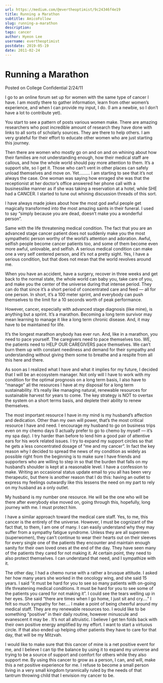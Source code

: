 ```yaml
---
url: https://medium.com/@evertheoptimist/9c24346f4e19
title: Running a Marathon
subtitle: AmicoFollow
slug: running-a-marathon
description: 
tags: cancer
author: Hyeon Lee
username: evertheoptimist
postdate: 2019-05-19
date: 2011-02-24
---
```


# Running a Marathon

Posted on College Confidential 2/24/11

I go to an online forum set up for women with the same type of cancer I have. I am mostly there to gather information, learn from other women’s experience, and when I can provide my input, I do. (I am a newbie, so I don’t have a lot to contribute yet).

You start to see a pattern of posts various women make. There are amazing researchers who post incredible amount of research they have done with links to all sorts of scholarly sources. They are there to help others. I am very grateful for their effort to educate other women who are just starting this journey.

Then there are women who mostly go on and on and on whining about how their families are not understanding enough, how their medical staff are callous, and how the whole world should pay more attention to them. It’s a support site, so I get it. Those who can’t vent in other places can safely unload themselves and move on. Yet……… I am starting to see that it’s not always the case. One woman was saying how enraged she was that the receptionist at her doctor’s office answered her phone call with a businesslike manner as if she was taking a reservation at a hotel, while SHE had a CANCER. I started to tune out whining discussion threads of this sort.

I have always made jokes about how the most god awful people get magically transformed into the most amazing saints in their funeral. I used to say “simply because you are dead, doesn’t make you a wonderful person”.

Same with the life threatening medical condition. The fact that you are an advanced stage cancer patient does not suddenly make you the most sympathetic person worthy of the world’s attention and adoration. Awful, selfish people become cancer patients too, and some of them become even more awful, unlovable, and selfish. A serious medical condition can make one a very self centered person, and it’s not a pretty sight. Yes, I have a serious condition, but that does not mean that the world revolves around me.

When you have an accident, have a surgery, recover in three weeks and get back to the normal state, the whole world can baby you, take care of you, and make you the center of the universe during that intense period. They can do that since it’s a short period of concentrated care and feed — all for one person. In short, it’s a 100 meter sprint, and everybody can push themselves to the limit for a 10 seconds worth of peak performance.

However, cancer, especially with advanced stage diagnosis (like mine), is anything but a sprint. It’s a marathon. Becoming a long term survivor may mean learning to manage it like a long term chronic disease. And, it may have to be maintained for life.

It’s the longest marathon anybody has ever run. And, like in a marathon, you need to pace yourself. The caregivers need to pace themselves too. WE, the patients need to HELP OUR CAREGIVERS pace themselves. We can’t burn them up with constant neediness and demand for their sympathy and understanding without giving them some to breathe and a respite from all this here and there.

As soon as I realized what I have and what it implies for my future, I decided that I will be an ecosystem manager. Not only will I have to work with my condition for the optimal prognosis on a long term basis, I also have to “manage” all the resources I have at my disposal for a long term sustainability. It’s really like managing natural, renewable resources for sustainable harvest for years to come. The key strategy is NOT to overtax the system on a short terms basis, and deplete their ability to renew themselves.

The most important resource I have in my mind is my husband’s affection and dedication. Other than my own will power, that’s the most critical resource I have and need. I encourage my husband to go on business trips even on my chemo days (I actually prefer to go to chemo by myself — it’s my spa day). I try harder than before to lend him a good pair of attentive ears for his work related issues. I try to expand my support circles so that he gets a less concentrated dosage of “me and my cancer”. In fact the key reason why I decided to spread the news of my condition as widely as possible right from the beginning is to make sure I have friends and supporters who are willing to step in so that the burden that falls on my husband’s shoulder is kept at a reasonable level. I have a confession to make. Writing an occasional status update email to you all has been very therapeutic, but there is another reason that I do this: having an outlet to express my feelings outwardly like this lessens the need on my part to rely on my husband as a only outlet.

My husband is my number one resource. He will be the one who will be there after everybody else moved on, going through this, hopefully, long journey with me. I must protect him.

I have a similar approach toward the medical care staff. Yes, to me, this cancer is the entirely of the universe. However, I must be cognizant of the fact that, to them, I am one of many. I can easily understand why they may suffer from a sympathy fatigue syndrome. Unless they are all supermen (superwomen), they can’t continue to wear their hearts out on their sleeves for every single one of the patients they encounter and maintain enough sanity for their own loved ones at the end of the day. They have seen many of the patients they cared for not making it. At certain point, they need to also protect themselves. I can understand that need, and I sympathize with it.

The other day, I had a chemo nurse with a rather a brusque attitude. I asked her how many years she worked in the oncology wing, and she said 15 years. I said “it must be hard for you to see so many patients with on-going life threatening medical conditions. It must be hard for you to see some of the patients you cared for not making it”. I could see the tears welling up in her eyes. She said “there are times when I go home, I just sit and cry….” I felt so much sympathy for her…. I make a point of being cheerful around my medical staff. They are my renewable resources too. I would like to be something “positive” in their daily routine, however minuscule and evanescent it may be . It’s not all altruistic. I believe I get ten folds back with their own positive energy amplified by my effort. I want to start a virtuous circle. If that also ended up helping other patients they have to care for that day, that will be my Mitzvah.

I would like to make sure that this cancer of mine is a net positive event for me, and I believe I can tip the balance by using it to expand my universe and trying to be a source of support and comfort for others while they also support me. By using this cancer to grow as a person, I can, and will, make this a net positive experience for me. I refuse to become a small person living in a very small kingdom tyrannically ruled by the needs of that tantrum throwing child that I envision my cancer to be.
